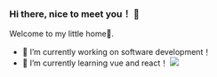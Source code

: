 ### Hi there, nice to meet you！ 👋

Welcome to my little home🌱.

- 🔭 I’m currently working on software development！
- 🌱 I’m currently learning vue and react！        ![](https://github-readme-stats.vercel.app/api?username=ShuaiQingHan)
